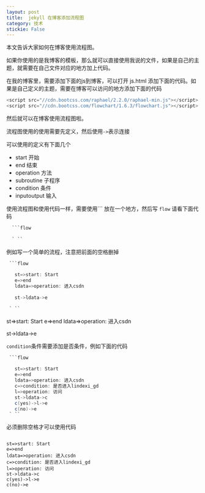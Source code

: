 ```yaml
---
layout: post
title:  jekyll 在博客添加流程图 
category: 技术 
stickie: False
---
```


本文告诉大家如何在博客使用流程图。

<!--more-->
<!-- csdn -->

如果你使用的是我博客的模板，那么就可以直接使用我说的文件，如果是自己的主题，就需要在自己文件对应的地方加上代码。

在我的博客里，需要添加下面的js到博客，可以打开 js.html 添加下面的代码。如果是自己定义的主题，需要在博客可以访问的地方添加下面的代码

```csharp
<script src="//cdn.bootcss.com/raphael/2.2.0/raphael-min.js"></script>
<script src="//cdn.bootcss.com/flowchart/1.6.3/flowchart.js"></script>
```

然后就可以在博客使用流程图啦。

流程图使用的使用需要先定义，然后使用`->`表示连接

可以使用的定义有下面几个

 - start		开始
 - end			结束
 - operation	方法
 - subroutine	子程序
 - condition	条件 
 - inputoutput	输入

使用流程图和使用代码一样，需要使用\`\`\` 放在一个地方，然后写 `flow` 请看下面代码

```csharp
  ```flow
 
  ` ``
``` 

例如写一个简单的流程，注意把前面的空格删掉

```csharp
 ```flow
 
   st=>start: Start
   e=>end
   ldata=>operation: 进入csdn
   
   st->ldata->e

 ` ``
```

<div class="flow">
 
st=>start: Start
e=>end
ldata=>operation: 进入csdn

st->ldata->e

</div>

`condition`条件需要添加是否条件，例如下面的代码


```csharp
 ```flow
 
   st=>start: Start
   e=>end
   ldata=>operation: 进入csdn
   c=>condition: 是否进入lindexi_gd
   l=>operation: 访问
   st->ldata->c
   c(yes)->l->e
   c(no)->e
 ` ``
```

必须删除空格才可以使用代码

```flow
 
st=>start: Start
e=>end
ldata=>operation: 进入csdn
c=>condition: 是否进入lindexi_gd
l=>operation: 访问
st->ldata->c
c(yes)->l->e
c(no)->e
```

 
